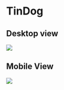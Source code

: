 # TinDog

## Desktop view

![](/assets/tindog_desktop.gif)

## Mobile View

![](/assets/tindog_mobile.gif)

